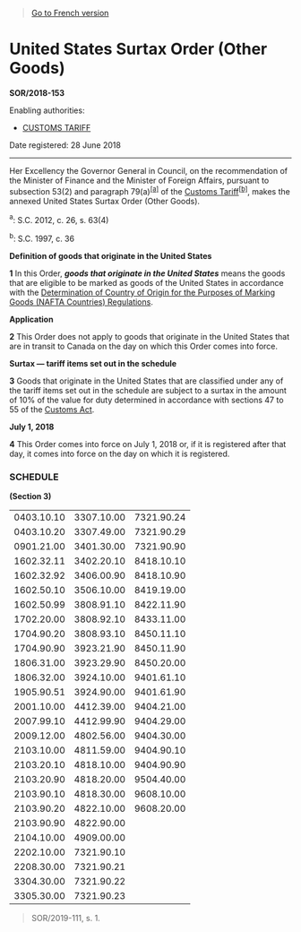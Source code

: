 > [Go to French version](/fr/Règlements/Décrets,%20ordonnances%20et%20règlements%20statutaires/2018/153.md)

# United States Surtax Order (Other Goods)

**SOR/2018-153**

Enabling authorities: 
- [CUSTOMS TARIFF](/en/Acts/Statutes%20of%20Canada/1997/c.%2036.md)

Date registered: 28 June 2018

----------

Her Excellency the Governor General in Council, on the recommendation of the Minister of Finance and the Minister of Foreign Affairs, pursuant to subsection 53(2) and paragraph 79(a)<sup><a href='#fn_81000-2-3454-E_hq_22030'>[a]</a></sup> of the [Customs Tariff](/en/Acts/Statutes%20of%20Canada/1997/c.%2036.md)<sup><a href='#fn_81000-2-3454-E_hq_22029'>[b]</a></sup>, makes the annexed United States Surtax Order (Other Goods).

<a name='fn_81000-2-3454-E_hq_22030'><sup>a</sup></a>: S.C. 2012, c. 26, s. 63(4)<br />

<a name='fn_81000-2-3454-E_hq_22029'><sup>b</sup></a>: S.C. 1997, c. 36<br />




**Definition of goods that originate in the United States**

**1** In this Order, ***goods that originate in the United States*** means the goods that are eligible to be marked as goods of the United States in accordance with the [Determination of Country of Origin for the Purposes of Marking Goods (NAFTA Countries) Regulations](/en/Regulations/Statutory%20Orders%20and%20Regulations/94/23.md).




**Application**

**2** This Order does not apply to goods that originate in the United States that are in transit to Canada on the day on which this Order comes into force.




**Surtax — tariff items set out in the schedule**

**3** Goods that originate in the United States that are classified under any of the tariff items set out in the schedule are subject to a surtax in the amount of 10% of the value for duty determined in accordance with sections 47 to 55 of the [Customs Act](/en/Acts/Statutes%20of%20Canada/1985/c.%201%20(2nd%20Supp.).md).




**July 1, 2018**

**4** This Order comes into force on July 1, 2018 or, if it is registered after that day, it comes into force on the day on which it is registered.




### **SCHEDULE** 
**(Section 3)**
<table>
<tr>
<td>0403.10.10</td>
<td>3307.10.00</td>
<td>7321.90.24</td>
</tr>
<tr>
<td>0403.10.20</td>
<td>3307.49.00</td>
<td>7321.90.29</td>
</tr>
<tr>
<td>0901.21.00</td>
<td>3401.30.00</td>
<td>7321.90.90</td>
</tr>
<tr>
<td>1602.32.11</td>
<td>3402.20.10</td>
<td>8418.10.10</td>
</tr>
<tr>
<td>1602.32.92</td>
<td>3406.00.90</td>
<td>8418.10.90</td>
</tr>
<tr>
<td>1602.50.10</td>
<td>3506.10.00</td>
<td>8419.19.00</td>
</tr>
<tr>
<td>1602.50.99</td>
<td>3808.91.10</td>
<td>8422.11.90</td>
</tr>
<tr>
<td>1702.20.00</td>
<td>3808.92.10</td>
<td>8433.11.00</td>
</tr>
<tr>
<td>1704.90.20</td>
<td>3808.93.10</td>
<td>8450.11.10</td>
</tr>
<tr>
<td>1704.90.90</td>
<td>3923.21.90</td>
<td>8450.11.90</td>
</tr>
<tr>
<td>1806.31.00</td>
<td>3923.29.90</td>
<td>8450.20.00</td>
</tr>
<tr>
<td>1806.32.00</td>
<td>3924.10.00</td>
<td>9401.61.10</td>
</tr>
<tr>
<td>1905.90.51</td>
<td>3924.90.00</td>
<td>9401.61.90</td>
</tr>
<tr>
<td>2001.10.00</td>
<td>4412.39.00</td>
<td>9404.21.00</td>
</tr>
<tr>
<td>2007.99.10</td>
<td>4412.99.90</td>
<td>9404.29.00</td>
</tr>
<tr>
<td>2009.12.00</td>
<td>4802.56.00</td>
<td>9404.30.00</td>
</tr>
<tr>
<td>2103.10.00</td>
<td>4811.59.00</td>
<td>9404.90.10</td>
</tr>
<tr>
<td>2103.20.10</td>
<td>4818.10.00</td>
<td>9404.90.90</td>
</tr>
<tr>
<td>2103.20.90</td>
<td>4818.20.00</td>
<td>9504.40.00</td>
</tr>
<tr>
<td>2103.90.10</td>
<td>4818.30.00</td>
<td>9608.10.00</td>
</tr>
<tr>
<td>2103.90.20</td>
<td>4822.10.00</td>
<td>9608.20.00</td>
</tr>
<tr>
<td>2103.90.90</td>
<td>4822.90.00</td>
<td></td>
</tr>
<tr>
<td>2104.10.00</td>
<td>4909.00.00</td>
<td></td>
</tr>
<tr>
<td>2202.10.00</td>
<td>7321.90.10</td>
<td></td>
</tr>
<tr>
<td>2208.30.00</td>
<td>7321.90.21</td>
<td></td>
</tr>
<tr>
<td>3304.30.00</td>
<td>7321.90.22</td>
<td></td>
</tr>
<tr>
<td>3305.30.00</td>
<td>7321.90.23</td>
<td></td>
</tr>
</table>

> SOR/2019-111, s. 1.


